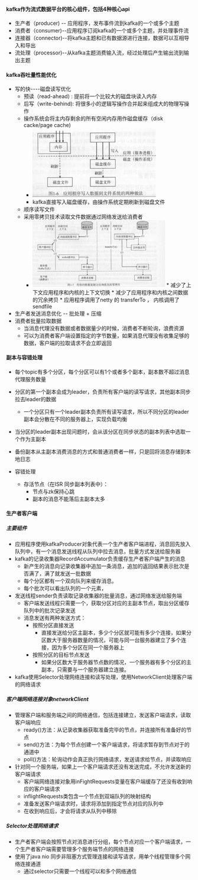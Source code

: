####  kafka作为流式数据平台的核心组件，包括4种核心api

* 生产者（producer) -- 应用程序，发布事件流到kafka的一个或多个主题
* 消费者（consumer)--应用程序订阅kafka的一个或多个主题，并处理事件流
* 连接器（connector)--将kafka主题和已有数据源进行连接，数据可以互相导入和导出
* 流处理（processor)--从kafka主题消费输入流，经过处理后产生输出流到输出主题



####   kafka吞吐量性能优化

* 写的快----磁盘读写优化
  * 预读（read-ahead) : 提前将一个比较大的磁盘块读入内存
  * 后写（write-behind): 将很多小的逻辑写操作合并起来组成大的物理写操作
  * 操作系统会将主内存剩余的所有空闲内存用作磁盘缓存（disk cacke/page cache)
    * <img src="..\images\disk_write.png" alt="image-20200510092952692" style="zoom:50%;" />
    * kafka直接写入磁盘缓存，由操作系统定期刷新到磁盘文件
  * 顺序读写文件
  * 采用零拷贝技术读取文件数据通过网络发送给消费者
    * <img src="../images/zerocopy.png" alt="image-20200510094120043" style="zoom:35%;" />
      * 减少了上下文应用程序和内核的上下文切换
      * 减少了应用程序和内核之间数据的冗余拷贝
      * 应用程序调用了netty 的 transferTo ， 内核调用了sendfile
* 生产者发送消息优化 -- 批处理 + 压缩
* 消费者批量拉取数据
  * 当消息代理没有数据或者数据量少的时候，消费者不断轮询，浪费资源
  * 可以为消费者客户端设置指定的字节数量，如果消息代理没有收集足够的数据，客户端的拉取请求不会立即返回



#### 副本与容错处理

* 每个topic有多个分区，每个分区可以有1个或者多个副本，副本数不超过消息代理服务数量

* 分区的第一个副本会成为leader，负责所有客户端的读写请求，其他副本同步拉去leader的数据

  * 一个分区只有一个leader副本负责所有读写请求，所以不同分区的leader副本会分散在不同的服务器上，实现负载均衡

* 当分区的leader副本出现问题时，会从该分区在同步状态的副本列表中选取一个作为主副本

* 备份副本从主副本消费消息的方式和普通消费者一样，只是回将消息存储到本地日志

* 容错处理

  * 存活节点（在ISR 同步副本列表中）：
    * 节点与zk保持心跳
    * 副本的消息不能落后主副本太多




#### 生产者客户端

#####  主要组件

* 应用程序使用kafkaProducer对象代表一个生产者客户端进程，消息回先放入队列中，有一个消息发送线程从队列中拉去消息，批量方式发送给服务器
* kafka的记录收集器RecordAccumulator负责缓存生产者客户端产生的消息
  * 新产生的消息向记录收集器中追加一条消息，追加的返回结果表示批次是否满了，满了就发送一批数据
  * 每个分区都有一个双向队列来缓存消息。
  * 每个批次可以看出队列的一个元素，
* 发送线程sender负责读取记录收集器的批量消息，通过网络发送给服务端
  * 客户端发送线程只需要一个，获取分区对应的主副本节点，取出分区缓存队列中的批次记录发送
  * 消息发送有两种发送方式：
    * 按照分区直接发送
      * 直接发送给分区主副本，多少个分区就可能有多少个连接，如果分区数大于服务器数量的情况，可能与同一台服务器建立了多个连接，因为多个分区在同一个服务器上
    * 按照分区的目标节点发送
      * 如果分区数大于服务器节点数的情况，一个服务器有多个分区的主副本，只需要与一个服务器建立连接。
* kafka使用Selector处理网络连接和读写处理，使用NetworkClient处理客户端的网络请求



##### 客户端网络连接对象networkClient

* 管理客户端和服务端之间的网络通信，包括连接建立，发送客户端请求，读取客户端响应
  * ready()方法：从记录收集器获取准备完毕的节点，并连接所有准备好的节点
  * send()方法：为每个节点创建一个客户端请求，将请求暂存到节点对于的通道中
  * poll()方法：轮询动作会真正执行网络请求，发送请求给节点，并读取响应
* 针对同一个服务端，如果上一个客户端请求还没有发送完成，不允许发送新的客户端请求
  * 客户端网络连接对象用inFightRequests变量在客户端缓存了还没有收到响应的客户端请求
  * inflightRequests类包含一个节点到双端队列的映射结构
  * 准备发送客户端请求时，请求将添加到指定节点对应的队列中
  * 在收到响应后，才会将请求从队列中移除



#####  Selector处理网络请求

* 生产者客户端会按照节点对消息进行分组，每个节点对应一个客户端请求，一个生产者客户端需要管理多个服务端节点的网络连接
* 使用了java nio 同步非阻塞方式管理连接和读写请求，用单个线程管理多个网络连接通道
  * 通过selector只需要一个线程可以和多个网络通信







